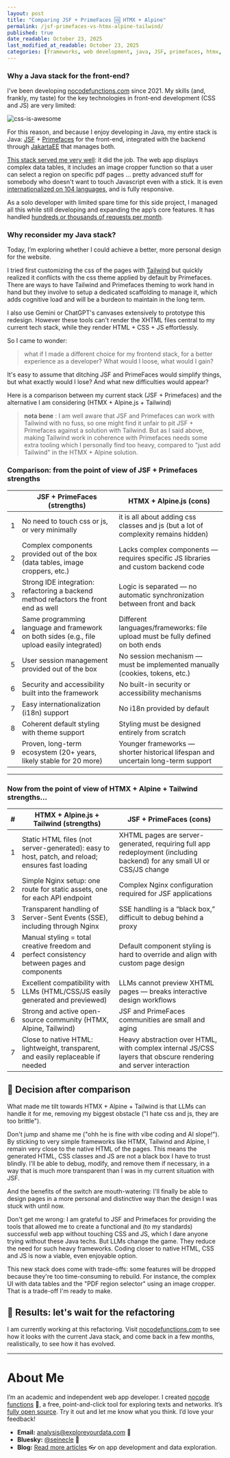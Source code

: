 ```yaml
---
layout: post
title: "Comparing JSF + PrimeFaces 🆚 HTMX + Alpine"
permalink: /jsf-primefaces-vs-htmx-alpine-tailwind/
published: true
date_readable: October 23, 2025
last_modified_at_readable: October 23, 2025
categories: [frameworks, web development, java, JSF, primefaces, htmx, alpine, tailwind]
---
```


### Why a Java stack for the front-end?

I've been developing [nocodefunctions.com](https://nocodefunctions.com) since 2021. My skills (and, frankly, my taste) for the key technologies in front-end development (CSS and JS) are very limited:

![css-is-awesome](https://github.com/user-attachments/assets/5903b606-3238-4c91-9fad-f966476d269c)

For this reason, and because I enjoy developing in Java, my entire stack is Java: [JSF](https://github.com/jakartaee/faces) + [Primefaces](https://showcase.primefaces.org) for the front-end, integrated with the backend through [JakartaEE](https://jakarta.ee/learn/starter-guides/) that manages both.

[This stack served me very well](https://nocodefunctions.com/blog/java-frontend-web-app/): it did the job. The web app displays complex data tables, it includes an image cropper function so that a user can select a region on specific pdf pages ... pretty advanced stuff for somebody who doesn't want to touch Javascript even with a stick. It is even [internationalized on 104 languages](https://nocodefunctions.com/blog/translated-web-app-in-107-languages-i18n/), and is fully responsive.

As a solo developer with limited spare time for this side project, I managed all this while still developing and expanding the app’s core features. It has handled [hundreds or thousands of requests per month](https://public.nocodefunctions.com/).


### Why reconsider my Java stack?

Today, I’m exploring whether I could achieve a better, more personal design for the website.

I tried first customizing the css of the pages with [Tailwind](https://tailwindcss.com/) but quickly realized it conflicts with the css theme applied by default by Primefaces. There are ways to have Tailwind and Primefaces theming to work hand in hand but they involve to setup a dedicated scaffolding to manage it, which adds cognitive load and will be a burdeon to maintain in the long term.

I also use Gemini or ChatGPT's canvases extensively to prototype this redesign. However these tools can't render the XHTML files central to my current tech stack, while they render HTML + CSS + JS effortlessly.

So I came to wonder:

> what if I made a different choice for my frontend stack, for a better experience as a developer? What would I loose, what would I gain?

It's easy to assume that ditching JSF and PrimeFaces would simplify things, but what exactly would I lose? And what new difficulties would appear?

Here is a comparison between my current stack (JSF + Primefaces) and the alternative I am considering (HTMX + Alpine.js + Tailwind)

> **nota bene** : I am well aware that JSF and Primefaces can work with Tailwind with no fuss, so one might find it unfair to pit JSF + Primefaces against a solution with Tailwind. But as I said above, making Tailwind work in coherence with Primefaces needs some extra tooling which I personally find too heavy, compared to "just add Tailwind" in the HTMX + Alpine solution.

### Comparison: from the point of view of JSF + Primefaces strengths


|   | **JSF + PrimeFaces (strengths)**                                                            | **HTMX + Alpine.js (cons)**                                                       |
| - | ------------------------------------------------------------------------------------------- | --------------------------------------------------------------------------------- |
| 1 | No need to touch css or js, or very minimally                                               | it is all about adding css classes and js (but a lot of complexity remains hidden)|
| 2 | Complex components provided out of the box (data tables, image croppers, etc.)              | Lacks complex components — requires specific JS libraries and custom backend code |
| 3 | Strong IDE integration: refactoring a backend method refactors the front end as well        | Logic is separated — no automatic synchronization between front and back          |
| 4 | Same programming language and framework on both sides (e.g., file upload easily integrated) | Different languages/frameworks: file upload must be fully defined on both ends    |
| 5 | User session management provided out of the box                                             | No session mechanism — must be implemented manually (cookies, tokens, etc.)       |
| 6 | Security and accessibility built into the framework                                         | No built-in security or accessibility mechanisms                                  |
| 7 | Easy internationalization (i18n) support                                                    | No i18n provided by default                                                       |
| 8 | Coherent default styling with theme support                                                 | Styling must be designed entirely from scratch                                    |
| 9 | Proven, long-term ecosystem (20+ years, likely stable for 20 more)                          | Younger frameworks — shorter historical lifespan and uncertain long-term support  |

---

### Now from the point of view of HTMX + Alpine + Tailwind strengths...


| # | **HTMX + Alpine.js + Tailwind (strengths)**                                                                | **JSF + PrimeFaces (cons)**                                                                                             |
| - | ----------------------------------------------------------------------------------------------- | ----------------------------------------------------------------------------------------------------------------------- |
| 1 | Static HTML files (not server-generated): easy to host, patch, and reload; ensures fast loading | XHTML pages are server-generated, requiring full app redeployment (including backend) for any small UI or CSS/JS change |
| 2 | Simple Nginx setup: one route for static assets, one for each API endpoint                      | Complex Nginx configuration required for JSF applications                                                               |
| 3 | Transparent handling of Server-Sent Events (SSE), including through Nginx                       | SSE handling is a “black box,” difficult to debug behind a proxy                                                        |
| 4 | Manual styling = total creative freedom and perfect consistency between pages and components    | Default component styling is hard to override and align with custom page design                                         |
| 5 | Excellent compatibility with LLMs (HTML/CSS/JS easily generated and previewed)                  | LLMs cannot preview XHTML pages — breaks interactive design workflows                                                   |
| 6 | Strong and active open-source community (HTMX, Alpine, Tailwind)                                | JSF and PrimeFaces communities are small and aging                                                                      |
| 7 | Close to native HTML: lightweight, transparent, and easily replaceable if needed                | Heavy abstraction over HTML, with complex internal JS/CSS layers that obscure rendering and server interaction          |

## 🔀 Decision after comparison

What made me tilt towards HTMX + Alpine + Tailwind is that LLMs can handle it for me, removing my biggest obstacle ("I hate css and js, they are too brittle").

Don't jump and shame me ("ohh he is fine with vibe coding and AI slope!"). By sticking to very simple frameworks like HTMX, Tailwind and Alpine,  I remain very close to the native HTML of the pages. This means the generated HTML, CSS classes and JS are not a black box I have to trust blindly. I'll be able to debug, modify, and remove them if necessary, in a way that is much more transparent than I was in my current situation with JSF.

And the benefits of the switch are mouth-watering: I'll finally be able to design pages in a more personal and distinctive way than the design I was stuck with until now.

Don't get me wrong: I am grateful to JSF and Primefaces for providing the tools that allowed me to create a functional and (to my standards) successful web app without touching CSS and JS, which I dare anyone trying without these Java techs. But LLMs change the game. They reduce the need for such heavy frameworks. Coding closer to native HTML, CSS and JS is now a viable, even enjoyable option.

This new stack does come with trade-offs: some features will be dropped because they're too time-consuming to rebuild. For instance, the complex UI with data tables and the "PDF region selector" using an image cropper. That is a trade-off I'm ready to make.

## 🎯 Results: let's wait for the refactoring

I am currently working at this refactoring. Visit [nocodefunctions.com](htpps://nocodefunctions.com) to see how it looks with the current Java stack, and come back in a few months, realistically, to see how it has evolved.

---
# About Me

I’m an academic and independent web app developer. I created [nocode functions](https://nocodefunctions.com) 🔎, a free, point-and-click tool for exploring texts and networks. It’s [fully open source](https://github.com/seinecle/nocodefunctions). Try it out and let me know what you think. I’d love your feedback!

* **Email:** [analysis@exploreyourdata.com](mailto:analysis@exploreyourdata.com) 📧
* **Bluesky:** [@seinecle](https://bsky.app/profile/seinecle.bsky.social) 📱
* **Blog:** [Read more articles](https://nocodefunctions.com/blog) 👓 on app development and data exploration.
